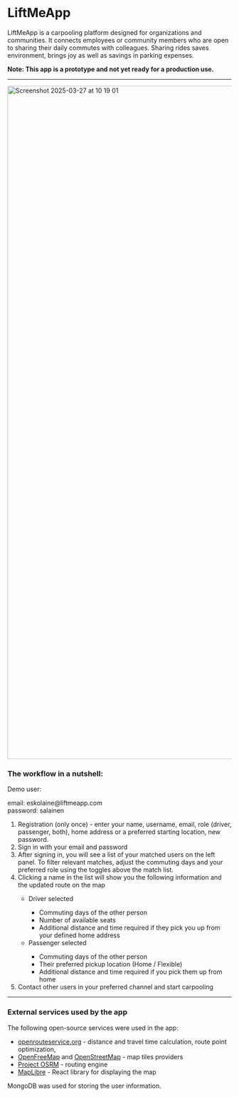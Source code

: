 <br />
<div align="left">
  <h1>LiftMeApp</h1>
  <!--intro paragraph -->
  <p> LiftMeApp is a carpooling platform designed for organizations and communities. It connects employees or community members who are open to sharing their daily commutes with colleagues. Sharing rides saves environment, brings joy as well as savings in parking expenses. </p>
  <p><strong>Note: This app is a prototype and not yet ready for a production use.</strong></p>
</div>
<hr>

<!-- LiftMeApp screen cap -->
<img width="1511" alt="Screenshot 2025-03-27 at 10 19 01" src="https://github.com/user-attachments/assets/bbb840d5-b035-4b7e-94ac-55157a652302" />

<!-- Workflow description -->
<br/>
<div>
  <h3>The workflow in a nutshell:</h3>

  <p>Demo user:</p>
  <p>email: eskolaine@liftmeapp.com </br>
  password: salainen
  </p>
    <ol type="1">
        <li>Registration (only once) - enter your name, username, email, role (driver, passenger, both), home address or a preferred starting location, new password. </li>  
        <li>Sign in with your email and password</li>
        <li>After signing in, you will see a list of your matched users on the left panel. To filter relevant matches, adjust the commuting days and your preferred role using the toggles above the match list.</li>
        <li>Clicking a name in the list will show you the following information and the updated route on the map</li>
          <ul>
            <li>Driver selected</li>
            <ul>
              <li>Commuting days of the other person</li>
              <li>Number of available seats</li>
              <li>Additional distance and time required if they pick you up from your defined home address</li>
            </ul>
            <li>Passenger selected</li>
            <ul>
              <li>Commuting days of the other person</li>
              <li>Their preferred pickup location (Home / Flexible)</li>
              <li>Additional distance and time required if you pick them up from home</li>
            </ul>
          </ul>
        <li>Contact other users in your preferred channel and start carpooling</li>
    </ol>
  </p>
</div> 

<hr>

<div>
  <h3>External services used by the app</h3>
  <p>The following open-source services were used in the app:</p>
    <ul>
      <li><a href="openrouteservice.org" >openrouteservice.org</a> - distance and travel time calculation, route point optimization, </li>
      <li><a href="https://openfreemap.org/">OpenFreeMap</a> and <a href="https://www.openstreetmap.org/">OpenStreetMap</a> - map tiles providers</li>
      <li><a href="https://project-osrm.org/">Project OSRM</a> - routing engine</li>
      <li><a href="https://maplibre.org/">MapLibre</a> - React library for displaying the map</li>
    </ul>
    <p>MongoDB was used for storing the user information.</p>
</div>





  
